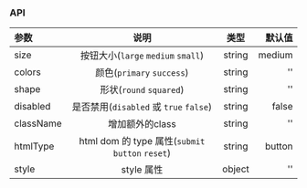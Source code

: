 ### API

|参数|说明|类型|默认值|
|:---|:----:|:---:|------:|
|size|按钮大小(`large` `medium` `small`)|string|medium|
|colors|颜色(`primary` `success`)|string|''|
|shape|形状(`round` `squared`)|string|''|
|disabled|是否禁用(`disabled` 或 `true` `false`)|string|false|
|className|增加额外的class|string|''|
|htmlType|html dom 的 type 属性(`submit` `button` `reset`)|string|button|
|style|style 属性|object|''|
